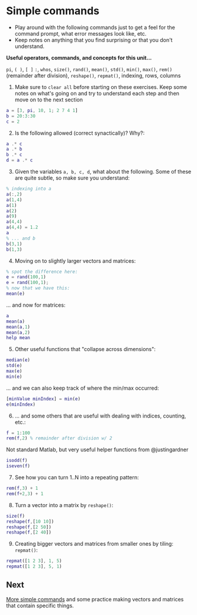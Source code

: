 # Simple commands

- Play around with the following commands just to get a feel for the command prompt, what error messages look like, etc.
- Keep notes on anything that you find surprising or that you don't understand.

**Useful operators, commands, and concepts for this unit...**

``pi``, ``( )``, ``[ ]`` ``:``, ``whos``, ``size()``, ``rand()``, ``mean()``, ``std()``, ``min()``, ``max()``, ``rem()`` (remainder after division), ``reshape()``, ``repmat()``, indexing, rows, columns

1. Make sure to ``clear all`` before starting on these exercises. Keep some notes on what's going on and try to understand each step and then move on to the next section
```matlab
a = [3, pi, 10, 1; 2 7 4 1]
b = 20:3:30
c = 2
```

2. Is the following allowed (correct synactically)? Why?:
```matlab
a .* c
a .* b
b .* c
d = a .* c
```

3. Given the variables ``a, b, c, d``, what about the following. Some of these are quite subtle, so make sure you understand:
```matlab
% indexing into a
a(:,2)
a(1,4)
a(1)
a(2)
a(9)
a(4,4)
a(4,4) = 1.2
a
% ... and b
b(3,1)
b(1,3)
```

4. Moving on to slightly larger vectors and matrices:
```matlab
% spot the difference here:
e = rand(100,1)
e = rand(100,1);
% now that we have this:
mean(e)
```
... and now for matrices:
```matlab
a
mean(a)
mean(a,1)
mean(a,2)
help mean
```

5. Other useful functions that "collapse across dimensions":
```matlab
median(e)
std(e)
max(e)
min(e)
```
... and we can also keep track of where the min/max occurred:
```matlab
[minValue minIndex] = min(e)
e(minIndex)
```

6. ... and some others that are useful with dealing with indices, counting, etc.:
```matlab
f = 1:100
rem(f,2) % remainder after division w/ 2
```
Not standard Matlab, but very useful helper functions from @justingardner
```matlab
isodd(f)
iseven(f)
```

7. See how you can turn 1..N into a repeating pattern:
```matlab
rem(f,3) + 1
rem(f+2,3) + 1
```

8. Turn a vector into a matrix by ``reshape()``:
```matlab
size(f)
reshape(f,[10 10])
reshape(f,[2 50])
reshape(f,[2 40])
```

9. Creating bigger vectors and matrices from smaller ones by tiling: ``repmat()``:
```matlab
repmat([1 2 3], 1, 5)
repmat([1 2 3], 5, 1)
```

##  Next

[More simple commands](03-moreSimpleCommands.md) and some practice making vectors and matrices that contain specific things.
